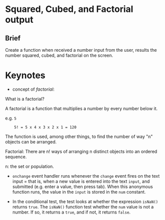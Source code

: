 # Squared, Cubed, and Factorial output

## Brief

Create a function when received a number input from the user, results the number squared, cubed, and factorial on the screen.

# Keynotes

* concept of *factorial*:

What is a factorial?

A factorial is a function that multiplies a number by every number below it.

e.g. `5`

        5! = 5 x 4 x 3 x 2 x 1 = 120

The function is used, among other things, to find the number of way "n" objects can be arranged.

Factorial: There are n! ways of arranging n distinct objects into an ordered sequence.

n: the set or population.

* `onchange` event handler runs whenever the `change` event fires on the text input = that is, when a new value is entered into the text `input`, and submitted (e.g. enter a value, then press tab). When this anonymous function runs, the value in the `input` is stored in the `num` constant.

* In the conditional test, the test looks at whether the expression `isNaN()` returns `true`. The `isNaN()` function test whether the `num` value is not a number. If so, it returns a `true`, and if not, it returns `false`.
